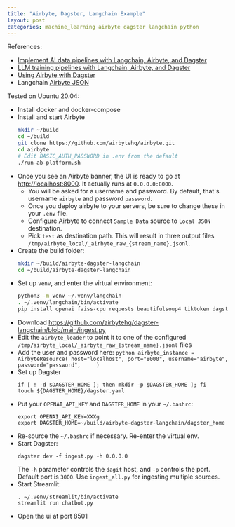 ```yaml
---
title: "Airbyte, Dagster, Langchain Example"
layout: post
categories: machine_learning airbyte dagster langchain python
---
```


References:
* [Implement AI data pipelines with Langchain, Airbyte, and Dagster](https://airbyte.com/tutorials/implement-ai-data-pipelines-with-langchain-airbyte-and-dagster)
* [LLM training pipelines with Langchain, Airbyte, and Dagster](https://dagster.io/blog/training-llms)
* [Using Airbyte with Dagster](https://docs.dagster.io/integrations/airbyte)
* Langchain [Airbyte JSON](https://python.langchain.com/docs/modules/data_connection/document_loaders/integrations/airbyte_json)

Tested on Ubuntu 20.04:
* Install docker and docker-compose
* Install and start Airbyte
    ```bash
    mkdir ~/build
    cd ~/build
    git clone https://github.com/airbytehq/airbyte.git
    cd airbyte
    # Edit BASIC_AUTH_PASSWORD in .env from the default
    ./run-ab-platform.sh 
    ```
* Once you see an Airbyte banner, the UI is ready to go at [http://localhost:8000](http://localhost:8000). It actually runs at `0.0.0.0:8000`.
  * You will be asked for a username and password. By default, that's username `airbyte` and password `password`.
  * Once you deploy airbyte to your servers, be sure to change these in your `.env` file.
  * Configure Airbyte to connect `Sample Data` source to `Local JSON` destination.
  * Pick `test` as destination path. This will result in three output files `/tmp/airbyte_local/_airbyte_raw_{stream_name}.jsonl`.
* Create the build folder:
    ```bash
    mkdir ~/build/airbyte-dagster-langchain
    cd ~/build/airbyte-dagster-langchain
    ```
* Set up `venv`, and enter the virtual environment:
    ```bash
    python3 -m venv ~/.venv/langchain
    . ~/.venv/langchain/bin/activate
    pip install openai faiss-cpu requests beautifulsoup4 tiktoken dagster_managed_elements langchain dagster dagster-airbyte dagit
    ```
* Download https://github.com/airbytehq/dagster-langchain/blob/main/ingest.py
* Edit the `airbyte_loader` to point it to one of the configured `/tmp/airbyte_local/_airbyte_raw_{stream_name}.jsonl` files
* Add the user and password here:
      ```python
      airbyte_instance = AirbyteResource(
        host="localhost",
        port="8000",
        username="airbyte",
        password="password",    
      )
      ```
* Set up Dagster
    ```shell
    if [ ! -d $DAGSTER_HOME ]; then mkdir -p $DAGSTER_HOME ]; fi
    touch ${DAGSTER_HOME}/dagster.yaml
    ```
* Put your `OPENAI_API_KEY` and `DAGSTER_HOME` in your `~/.bashrc`:
    ```shell
    export OPENAI_API_KEY=XXXg
    export DAGSTER_HOME=~/build/airbyte-dagster-langchain/dagster_home    
    ```
* Re-source the `~/.bashrc` if necessary. Re-enter the virtual env.
* Start Dagster:
    ```shell
    dagster dev -f ingest.py -h 0.0.0.0
    ```
    The `-h` parameter controls the `dagit` host, and `-p` controls the port. Default port is `3000`. Use `ingest_all.py` for ingesting multiple sources.
* Start Streamlit:
    ```shell
    . ~/.venv/streamlit/bin/activate
    streamlit run chatbot.py
    ```
* Open the ui at port 8501